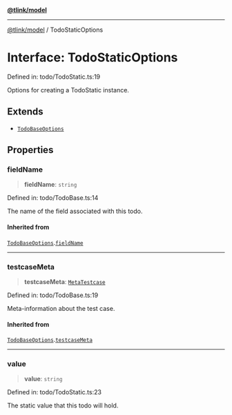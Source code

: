 [**@tlink/model**](../README.md)

***

[@tlink/model](../globals.md) / TodoStaticOptions

# Interface: TodoStaticOptions

Defined in: todo/TodoStatic.ts:19

Options for creating a TodoStatic instance.

## Extends

- [`TodoBaseOptions`](TodoBaseOptions.md)

## Properties

### fieldName

> **fieldName**: `string`

Defined in: todo/TodoBase.ts:14

The name of the field associated with this todo.

#### Inherited from

[`TodoBaseOptions`](TodoBaseOptions.md).[`fieldName`](TodoBaseOptions.md#fieldname)

***

### testcaseMeta

> **testcaseMeta**: [`MetaTestcase`](MetaTestcase.md)

Defined in: todo/TodoBase.ts:19

Meta-information about the test case.

#### Inherited from

[`TodoBaseOptions`](TodoBaseOptions.md).[`testcaseMeta`](TodoBaseOptions.md#testcasemeta)

***

### value

> **value**: `string`

Defined in: todo/TodoStatic.ts:23

The static value that this todo will hold.
